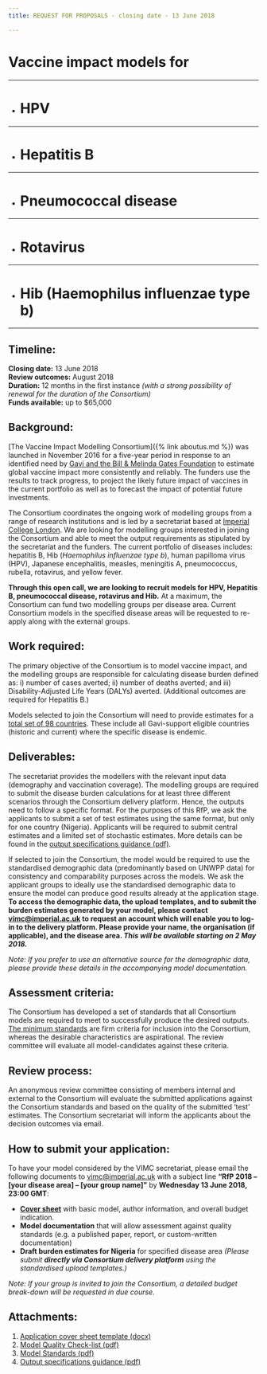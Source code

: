 ```yaml
---
title: REQUEST FOR PROPOSALS - closing date - 13 June 2018

---
```

# Vaccine impact models for  
---
*  # HPV   
---
*  # Hepatitis B      
---
*  # Pneumococcal disease      
---    
*  # Rotavirus         
---   
*  # Hib (Haemophilus influenzae type b)           
--- 

## Timeline:   
  
**Closing date:** 13 June 2018    
**Review outcomes:** August 2018    
**Duration:** 12 months in the first instance _(with a strong possibility of renewal for the duration of the Consortium)_     
**Funds available:** up to $65,000       

## Background:

[The Vaccine Impact Modelling Consortium]({% link aboutus.md %}) was launched in November 2016 for a five-year period in response to an identified need by [Gavi and the Bill & Melinda Gates Foundation](/partners/#funders) to estimate global vaccine impact more consistently and reliably. The funders use the results to track progress, to project the likely future impact of vaccines in the current portfolio as well as to forecast the impact of potential future investments.

The Consortium coordinates the ongoing work of modelling groups from a range of research institutions and is led by a secretariat based at [Imperial College London](https://www.imperial.ac.uk/school-public-health/infectious-disease-epidemiology/). We are looking for modelling groups interested in joining the Consortium and able to meet the output requirements as stipulated by the secretariat and the funders. The current portfolio of diseases includes: hepatitis B, Hib (_Haemophilus influenzae type b_), human papilloma virus (HPV), Japanese encephalitis, measles, meningitis A, pneumococcus, rubella, rotavirus, and yellow fever.

**Through this open call, we are looking to recruit models for HPV, Hepatitis B, pneumococcal disease, rotavirus and Hib.** At a maximum, the Consortium can fund two modelling groups per disease area. Current Consortium models in the specified disease areas will be requested to re-apply along with the external groups.

## Work required:

The primary objective of the Consortium is to model vaccine impact, and the modelling groups are responsible for calculating disease burden defined as: i) number of cases averted; ii) number of deaths averted; and iii) Disability-Adjusted Life Years (DALYs) averted. (Additional outcomes are required for Hepatitis B.)

Models selected to join the Consortium will need to provide estimates for a [total set of 98 countries](/resources/VIMC_countries_201804.xlsx). These include all Gavi-support eligible countries (historic and current) where the specific disease is endemic.   

## Deliverables: 

The secretariat provides the modellers with the relevant input data (demography and vaccination coverage). The modelling groups are required to submit the disease burden calculations for at least three different scenarios through the Consortium delivery platform. Hence, the outputs need to follow a specific format. For the purposes of this RfP, we ask the applicants to submit a set of test estimates using the same format, but only for one country (Nigeria). Applicants will be required to submit central estimates and a limited set of stochastic estimates. More details can be found in the [output specifications guidance (pdf)](/resources/4_VIMC_output_specifications_guidance_201804.pdf).   

If selected to join the Consortium, the model would be required to use the standardised demographic data (predominantly based on UNWPP data) for consistency and comparability purposes across the models. We ask the applicant groups to ideally use the standardised demographic data to ensure the model can produce good results already at the application stage. **To access the demographic data, the upload templates, and to submit the burden estimates generated by your model, please contact <a href="mailto:vimc@imperial.ac.uk">vimc@imperial.ac.uk</a> to request an account which will enable you to log-in to the delivery platform. Please provide your name, the organisation (if applicable), and the disease area. _This will be available starting on 2 May 2018._**

_Note: If you prefer to use an alternative source for the demographic data, please provide these details in the accompanying model documentation._

## Assessment criteria:   

The Consortium has developed a set of standards that all Consortium models are required to meet to successfully produce the desired outputs. [The minimum standards](/resources/3_VIMC_model_standards_201804.pdf) are firm criteria for inclusion into the Consortium, whereas the desirable characteristics are aspirational. The review committee will evaluate all model-candidates against these criteria.    

## Review process:    

An anonymous review committee consisting of members internal and external to the Consortium will evaluate the submitted applications against the Consortium standards and based on the quality of the submitted ‘test’ estimates. The Consortium secretariat will inform the applicants about the decision outcomes via email. 

## How to submit your application:    
 
To have your model considered by the VIMC secretariat, please email the following documents to <a href="mailto:vimc@imperial.ac.uk">vimc@imperial.ac.uk</a> with a subject line **“RfP 2018 – [your disease area] – [your group name]”** by **Wednesday 13 June 2018, 23:00 GMT**:

- [**Cover sheet**](/resources/1_VIMC_applicant_cover_sheet_201804.docx) with basic model, author information, and overall budget indication.     
- **Model documentation** that will allow assessment against quality standards (e.g. a published paper, report, or custom-written documentation)    
- **Draft burden estimates for Nigeria** for specified disease area *(Please submit **directly via Consortium delivery platform** using the standardised upload templates.)*        

_Note: If your group is invited to join the Consortium, a detailed budget break-down will be requested in due course._

## Attachments:   
1.	[Application cover sheet template (docx)](/resources/1_VIMC_applicant_cover_sheet_201804.docx)
2.	[Model Quality Check-list (pdf)](/resources/2_VIMC_RfP_model_quality_checklist_201804.pdf)
3.	[Model Standards (pdf)](/resources/3_VIMC_model_standards_201804.pdf)
4.	[Output specifications guidance (pdf)](/resources/4_VIMC_output_specifications_guidance_201804.pdf)      

